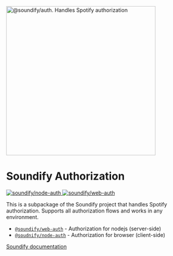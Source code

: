 <img src="https://svgshare.com/i/roe.svg" width="400px" alt="@soundify/auth. Handles Spotify authorization">

# Soundify Authorization

<p>
  <a href="https://bundlejs.com/?q=%40soundify%2Fnode-auth">
    <img src="https://img.shields.io/badge/dynamic/json?color=1DB954&label=%40soundify%2Fnode-auth&query=$.size.uncompressedSize&url=https://deno.bundlejs.com/?q=%40soundify%2Fnode-auth@latest" alt="soundify/node-auth">
  </a>
  <a href="https://bundlejs.com/?q=%40soundify%2Fweb-auth">
    <img src="https://img.shields.io/badge/dynamic/json?color=1DB954&label=%40soundify%2Fweb-auth&query=$.size.uncompressedSize&url=https://deno.bundlejs.com/?q=%40soundify%2Fweb-auth@latest" alt="soundify/web-auth">
  </a>
</p>

This is a subpackage of the Soundify project that handles Spotify authorization. Supports all authorization flows and works in any environment. 

- [`@soundify/web-auth`](https://www.npmjs.com/package/@soundify/web-auth) - Authorization for nodejs (server-side)
- [`@soudnify/node-auth`](https://www.npmjs.com/package/@soundify/node-auth) - Authorization for browser (client-side)

[Soundify documentation](https://github.com/MellKam/soundify#readme)

